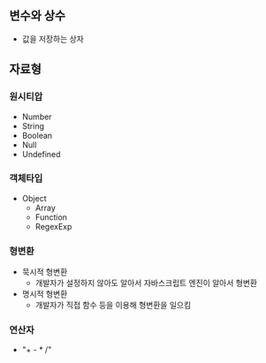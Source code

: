 ## 변수와 상수
- 값을 저장하는 상자

## 자료형

### 원시티압
- Number
- String
- Boolean
- Null
- Undefined

### 객체타입
- Object
  - Array
  - Function
  - RegexExp

### 형변환
- 묵시적 형변환
  - 개발자가 설정하지 않아도 알아서 자바스크립트 엔진이 알아서 형변환
- 명시적 형변환
  - 개발자가 직접 함수 등을 이용해 형변환을 일으킴

### 연산자
- "+ - * /"